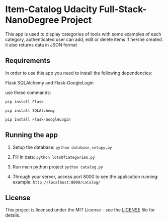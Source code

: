 # Item-Catalog Udacity Full-Stack-NanoDegree Project
This app is used to display categories of tools with some examples of each category, authenticated user can add, edit
or delete items if he/she created.
it also returns data in JSON format

## Requirements
In order to use this app you need to install the following dependencies:

Flask
SQLAlchemy
and Flask-GoogleLogin

use these commands:

`pip install Flask`

`pip install SQLAlchemy`

`pip install Flask-GoogleLogin`

## Running the app

1. Setup the database:
`python database_setupy.py`

2. Fill in data:
`python lotsOfCategories.py`

3. Run main python project
`python catalog.py`

4. Through your server, access port 8000 to see the application running:
example: `http://localhost:8000/catalog/`

## License
This project is licensed under the MIT License - see the [LICENSE](https://github.com/arrickx/Item-Catalog-Application/blob/master/LICENSE) file for details.

